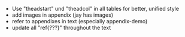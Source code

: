 - Use "theadstart" und "theadcol" in all tables for better, unified style
- add images in appendix (jay has images)
- refer to appendixes in text (especially appendix-demo)
- update all "ref{???}" throughout the text